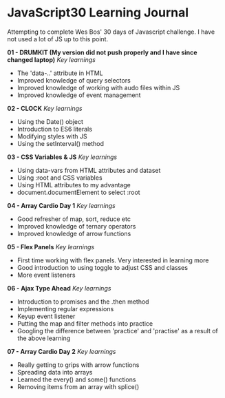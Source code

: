 # JavaScript30 Learning Journal

Attempting to complete Wes Bos' 30 days of Javascript challenge. I have not used a lot of JS up to this point.

**01 - DRUMKIT (My version did not push properly and I have since changed laptop)**
*Key learnings*

+ The 'data-..' attribute in HTML
+ Improved knowledge of query selectors
+ Improved knowledge of working with audo files within JS
+ Improved knowledge of event management

**02 - CLOCK**
*Key learnings*

+ Using the Date() object
+ Introduction to ES6 literals
+ Modifying styles with JS
+ Using the setInterval() method

**03 - CSS Variables & JS**
*Key learnings*

+ Using data-vars from HTML attributes and dataset
+ Using :root and CSS variables
+ Using HTML attributes to my advantage
+ document.documentElement to select :root

**04 - Array Cardio Day 1**
*Key learnings*

+ Good refresher of map, sort, reduce etc
+ Improved knowledge of ternary operators
+ Improved knowledge of arrow functions

**05 - Flex Panels**
*Key learnings*

+ First time working with flex panels. Very interested in learning more
+ Good introduction to using toggle to adjust CSS and classes
+ More event listeners

**06 - Ajax Type Ahead**
*Key learnings*

+ Introduction to promises and the .then method
+ Implementing regular expressions
+ Keyup event listener
+ Putting the map and filter methods into practice
+ Googling the difference between 'practice' and 'practise' as a result of the above learning 

**07 - Array Cardio Day 2**
*Key learnings*

+ Really getting to grips with arrow functions
+ Spreading data into arrays
+ Learned the every() and some() functions
+ Removing items from an array with splice()
